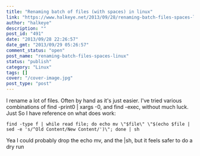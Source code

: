 ```yaml
---
title: "Renaming batch of files (with spaces) in linux"
link: "https://www.halkeye.net/2013/09/28/renaming-batch-files-spaces-linux/"
author: "halkeye"
description: ""
post_id: "491"
date: "2013/09/28 22:26:57"
date_gmt: "2013/09/29 05:26:57"
comment_status: "open"
post_name: "renaming-batch-files-spaces-linux"
status: "publish"
category: "Linux"
tags: []
cover: "/cover-image.jpg"
post_type: "post"
---
```


I rename a lot of files. Often by hand as it's just easier. I've tried various combinations of find -print0 | xargs -0, and find -exec, without much luck. Just So I have reference on what does work: 
    
    
    find -type f | while read file; do echo mv \"$file\" \"$(echo $file | sed -e 's/^Old Content/New Content/')\"; done | sh

Yea I could probably drop the echo mv, and the |sh, but it feels safer to do a dry run